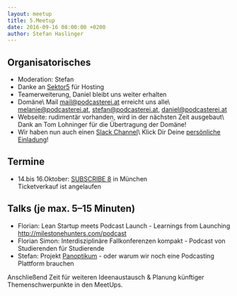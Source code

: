 ```yaml
---
layout: meetup
title: 5.Meetup
date: 2016-09-16 08:00:00 +0200
author: Stefan Haslinger
---
```


## Organisatorisches

* Moderation: Stefan
* Danke an [Sektor5](http://www.sektor5.at/) für Hosting
* Teamerweiterung, Daniel bleibt uns weiter erhalten
* Domäne\\
  Mail <mail@podcasterei.at> erreicht uns alle\\
  <melanie@podcasterei.at>, <stefan@podcasterei.at>, <daniel@podcasterei.at>
* Webseite: rudimentär vorhanden, wird in der nächsten Zeit ausgebaut\\
  Dank an Tom Lohninger für die Übertragung der Domäne!
* Wir haben nun auch einen [Slack Channel](https://podcasterei.slack.com)\\
  Klick Dir Deine [persönliche Einladung](http://podcasterei.herokuapp.com/)!

## Termine
  
- 14.bis 16.Oktober: [SUBSCRIBE 8](http://das-sendezentrum.de/subscribe/sub8/) in München<br/>
  Ticketverkauf ist angelaufen


## Talks (je max. 5–15 Minuten)

* Florian: Lean Startup meets Podcast Launch - Learnings from Launching 
  http://milestonehunters.com/podcast 
* Florian Simon: Interdisziplinäre Fallkonferenzen kompakt - Podcast von Studierenden für 
  Studierende 
* Stefan: Projekt [Panoptikum](https://panoptikum.io) - oder warum wir noch eine Podcasting 
  Plattform brauchen 

Anschließend Zeit für weiteren Ideenaustausch & Planung künftiger Themenschwerpunkte in den 
MeetUps.
